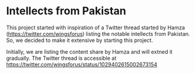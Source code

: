 # Intellects from Pakistan
This project started with inspiration of a Twitter thread started by Hamza (https://twitter.com/wingsforus) listing the notable intellects from Pakistan. So, we decided to make it extensive by starting this project. 

Initially, we are listing the content share by Hamza and will extned it gradually. The Twitter thread is accessible at https://twitter.com/wingsforus/status/1029402615002673154

